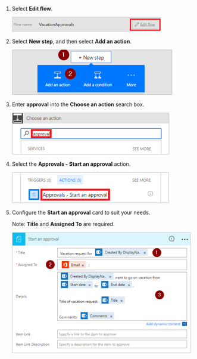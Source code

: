 1. Select **Edit flow**.
   
    ![edit flow](../includes/media/modern-approvals/edit-flow.png)
2. Select **New step**, and then select **Add an action**.
   
    ![new step](../includes/media/modern-approvals/select-sharepoint-add-action.png)
3. Enter **approval** into the **Choose an action** search box.
   
    ![search for approval](../includes/media/modern-approvals/search-approvals.png)
4. Select the **Approvals - Start an approval** action.
   
    ![select the approvals action](../includes/media/modern-approvals/select-approvals.png)
5. Configure the **Start an approval** card to suit your needs.
   
     Note: **Title** and **Assigned To** are required.
   
    ![configure the approval](../includes/media/modern-approvals/provide-approval-config-info.png)


